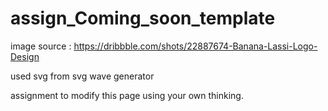 # assign_Coming_soon_template


image source : https://dribbble.com/shots/22887674-Banana-Lassi-Logo-Design

used svg from svg wave generator

assignment to modify this page using your own thinking.